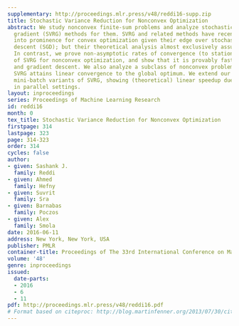 ```yaml
---
supplementary: http://proceedings.mlr.press/v48/reddi16-supp.zip
title: Stochastic Variance Reduction for Nonconvex Optimization
abstract: We study nonconvex finite-sum problems and analyze stochastic variance reduced
  gradient (SVRG) methods for them. SVRG and related methods have recently surged
  into prominence for convex optimization given their edge over stochastic gradient
  descent (SGD); but their theoretical analysis almost exclusively assumes convexity.
  In contrast, we prove non-asymptotic rates of convergence (to stationary points)
  of SVRG for nonconvex optimization, and show that it is provably faster than SGD
  and gradient descent. We also analyze a subclass of nonconvex problems on which
  SVRG attains linear convergence to the global optimum. We extend our analysis to
  mini-batch variants of SVRG, showing (theoretical) linear speedup due to minibatching
  in parallel settings.
layout: inproceedings
series: Proceedings of Machine Learning Research
id: reddi16
month: 0
tex_title: Stochastic Variance Reduction for Nonconvex Optimization
firstpage: 314
lastpage: 323
page: 314-323
order: 314
cycles: false
author:
- given: Sashank J.
  family: Reddi
- given: Ahmed
  family: Hefny
- given: Suvrit
  family: Sra
- given: Barnabas
  family: Poczos
- given: Alex
  family: Smola
date: 2016-06-11
address: New York, New York, USA
publisher: PMLR
container-title: Proceedings of The 33rd International Conference on Machine Learning
volume: '48'
genre: inproceedings
issued:
  date-parts:
  - 2016
  - 6
  - 11
pdf: http://proceedings.mlr.press/v48/reddi16.pdf
# Format based on citeproc: http://blog.martinfenner.org/2013/07/30/citeproc-yaml-for-bibliographies/
---
```

